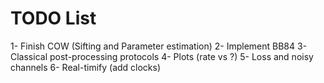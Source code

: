 # TODO List
1- Finish COW (Sifting and Parameter estimation)
2- Implement BB84
3- Classical post-processing protocols
4- Plots (rate vs ?)
5- Loss and noisy channels
6- Real-timify (add clocks)

